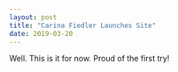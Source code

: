 ```yaml
---
layout: post
title: "Carina Fiedler Launches Site"
date: 2019-03-20
---
```


Well. This is it for now. Proud of the first try!
